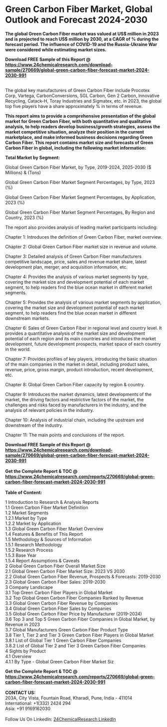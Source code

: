 <h1>Green Carbon Fiber Market, Global Outlook and Forecast 2024-2030</h1><p><strong>The global Green Carbon Fiber market was valued at US$ million in 2023 and is projected to reach US$ million by 2030, at a CAGR of % during the forecast period. The influence of COVID-19 and the Russia-Ukraine War were considered while estimating market sizes.</strong></p><p>
</p><p></p><div><b>Download FREE Sample of this Report @ 
            <a href="https://www.24chemicalresearch.com/download-sample/270669/global-green-carbon-fiber-forecast-market-2024-2030-991">
            https://www.24chemicalresearch.com/download-sample/270669/global-green-carbon-fiber-forecast-market-2024-2030-991</a></b></div><br><p>
The global key manufacturers of Green Carbon Fiber include Procotex Corp, Vartega, CarbonConversions, SGL Carbon, Gen 2 Carbon, lnnovative Recycling, Catack-H, Toray lndustries and Sigmatex, etc. in 2023, the global top five players have a share approximately % in terms of revenue.</p><p>
<strong>This report aims to provide a comprehensive presentation of the global market for Green Carbon Fiber, with both quantitative and qualitative analysis, to help readers develop business/growth strategies, assess the market competitive situation, analyze their position in the current marketplace, and make informed business decisions regarding Green Carbon Fiber. This report contains market size and forecasts of Green Carbon Fiber in global, including the following market information:</strong></p><p>
</p><p>
<strong>Total Market by Segment:</strong></p><p>
Global Green Carbon Fiber Market, by Type, 2019-2024, 2025-2030 ($ Millions) &amp; (Tons)</p><p>
Global Green Carbon Fiber Market Segment Percentages, by Type, 2023 (%)</p><p>
</p><p>
Global Green Carbon Fiber Market Segment Percentages, by Application, 2023 (%)</p><p>
</p><p>
Global Green Carbon Fiber Market Segment Percentages, By Region and Country, 2023 (%)</p><p>
</p><p>
The report also provides analysis of leading market participants including:</p><p>
</p><p>
</p><p>
Chapter 1: Introduces the definition of Green Carbon Fiber, market overview.</p><p>
Chapter 2: Global Green Carbon Fiber market size in revenue and volume.</p><p>
Chapter 3: Detailed analysis of Green Carbon Fiber manufacturers competitive landscape, price, sales and revenue market share, latest development plan, merger, and acquisition information, etc.</p><p>
Chapter 4: Provides the analysis of various market segments by type, covering the market size and development potential of each market segment, to help readers find the blue ocean market in different market segments.</p><p>
Chapter 5: Provides the analysis of various market segments by application, covering the market size and development potential of each market segment, to help readers find the blue ocean market in different downstream markets.</p><p>
Chapter 6: Sales of Green Carbon Fiber in regional level and country level. It provides a quantitative analysis of the market size and development potential of each region and its main countries and introduces the market development, future development prospects, market space of each country in the world.</p><p>
Chapter 7: Provides profiles of key players, introducing the basic situation of the main companies in the market in detail, including product sales, revenue, price, gross margin, product introduction, recent development, etc.</p><p>
Chapter 8: Global Green Carbon Fiber capacity by region &amp; country.</p><p>
Chapter 9: Introduces the market dynamics, latest developments of the market, the driving factors and restrictive factors of the market, the challenges and risks faced by manufacturers in the industry, and the analysis of relevant policies in the industry.</p><p>
Chapter 10: Analysis of industrial chain, including the upstream and downstream of the industry.</p><p>
Chapter 11: The main points and conclusions of the report.</p><div><b>Download FREE Sample of this Report @ 
            <a href="https://www.24chemicalresearch.com/download-sample/270669/global-green-carbon-fiber-forecast-market-2024-2030-991">
            https://www.24chemicalresearch.com/download-sample/270669/global-green-carbon-fiber-forecast-market-2024-2030-991</a></b></div><br><div><b>Get the Complete Report & TOC @ 
            <a href="https://www.24chemicalresearch.com/reports/270669/global-green-carbon-fiber-forecast-market-2024-2030-991">
            https://www.24chemicalresearch.com/reports/270669/global-green-carbon-fiber-forecast-market-2024-2030-991</a></b></div><br>
            <b>Table of Content:</b><p>1 Introduction to Research & Analysis Reports<br />
    1.1 Green Carbon Fiber Market Definition<br />
    1.2 Market Segments<br />
        1.2.1 Market by Type<br />
        1.2.2 Market by Application<br />
    1.3 Global Green Carbon Fiber Market Overview<br />
    1.4 Features & Benefits of This Report<br />
    1.5 Methodology & Sources of Information<br />
        1.5.1 Research Methodology<br />
        1.5.2 Research Process<br />
        1.5.3 Base Year<br />
        1.5.4 Report Assumptions & Caveats<br />
2 Global Green Carbon Fiber Overall Market Size<br />
    2.1 Global Green Carbon Fiber Market Size: 2023 VS 2030<br />
    2.2 Global Green Carbon Fiber Revenue, Prospects & Forecasts: 2019-2030<br />
    2.3 Global Green Carbon Fiber Sales: 2019-2030<br />
3 Company Landscape<br />
    3.1 Top Green Carbon Fiber Players in Global Market<br />
    3.2 Top Global Green Carbon Fiber Companies Ranked by Revenue<br />
    3.3 Global Green Carbon Fiber Revenue by Companies<br />
    3.4 Global Green Carbon Fiber Sales by Companies<br />
    3.5 Global Green Carbon Fiber Price by Manufacturer (2019-2024)<br />
    3.6 Top 3 and Top 5 Green Carbon Fiber Companies in Global Market, by Revenue in 2023<br />
    3.7 Global Manufacturers Green Carbon Fiber Product Type<br />
    3.8 Tier 1, Tier 2 and Tier 3 Green Carbon Fiber Players in Global Market<br />
        3.8.1 List of Global Tier 1 Green Carbon Fiber Companies<br />
        3.8.2 List of Global Tier 2 and Tier 3 Green Carbon Fiber Companies<br />
4 Sights by Product<br />
    4.1 Overview<br />
        4.1.1 By Type - Global Green Carbon Fiber Market Siz</p><div><b>Get the Complete Report & TOC @ 
            <a href="https://www.24chemicalresearch.com/reports/270669/global-green-carbon-fiber-forecast-market-2024-2030-991">
            https://www.24chemicalresearch.com/reports/270669/global-green-carbon-fiber-forecast-market-2024-2030-991</a></b></div><br><b>CONTACT US:</b><br>
            203A, City Vista, Fountain Road, Kharadi, Pune, India - 411014<br>
            International: +1(332) 2424 294<br>
            Asia: +91 9169162030 <br><br>
            Follow Us On LinkedIn: <a href="https://www.linkedin.com/company/24chemicalresearch/">24ChemicalResearch LinkedIn</a>